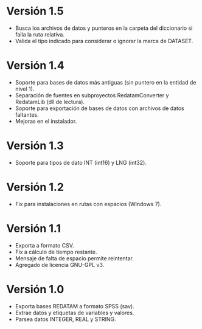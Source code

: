 ﻿# Versión 1.5
- Busca los archivos de datos y punteros en la carpeta del diccionario si falla la ruta relativa.
- Valida el tipo indicado para considerar o ignorar la marca de DATASET.

# Versión 1.4
- Soporte para bases de datos más antiguas (sin puntero en la entidad de nivel 1).
- Separación de fuentes en subproyectos RedatamConverter y RedatamLib (dll de lectura).
- Soporte para exportación de bases de datos con archivos de datos faltantes.
- Mejoras en el instalador.

# Versión 1.3
- Soporte para tipos de dato INT (int16) y LNG (int32).

# Versión 1.2
- Fix para instalaciones en rutas con espacios (Windows 7).

# Versión 1.1
- Exporta a formato CSV.
- Fix a cálculo de tiempo restante.
- Mensaje de falta de espacio permite reintentar.
- Agregado de licencia GNU-GPL v3.

# Versión 1.0
- Exporta bases REDATAM a formato SPSS (sav).
- Extrae datos y etiquetas de variables y valores.
- Parsea datos INTEGER, REAL y STRING.

